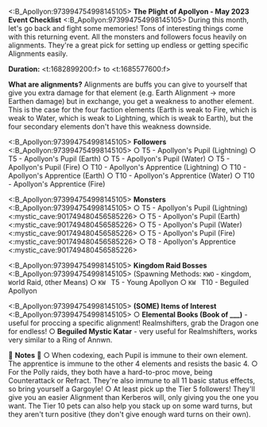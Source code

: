 <:B_Apollyon:973994754998145105>  **__The Plight of Apollyon - May 2023 Event Checklist__** <:B_Apollyon:973994754998145105>
During this month, let's go back and fight some memories! Tons of interesting things come with this returning event. All the monsters and followers focus heavily on alignments. They're a great pick for setting up endless or getting specific Alignments easily.

**Duration:** <t:1682899200:f> to <t:1685577600:f>

**__What are alignments?__**
Alignments are buffs you can give to yourself that give you extra damage for that element (e.g. Earth Alignment -> more Earthen damage) but in exchange, you get a weakness to another element. This is the case for the four faction elements (Earth is weak to Fire, which is weak to Water, which is weak to Lightning, which is weak to Earth), but the four secondary elements don't have this weakness downside.

<:B_Apollyon:973994754998145105> **__Followers__**  <:B_Apollyon:973994754998145105>
○ T5 - Apollyon's Pupil (Lightning)
○ T5 - Apollyon's Pupil (Earth)
○ T5 - Apollyon's Pupil (Water)
○ T5 - Apollyon's Pupil (Fire)
○ T10 - Apollyon's Apprentice (Lightning)
○ T10 - Apollyon's Apprentice (Earth)
○ T10 - Apollyon's Apprentice (Water)
○ T10 - Apollyon's Apprentice (Fire)

<:B_Apollyon:973994754998145105> **__Monsters__**  <:B_Apollyon:973994754998145105>
○ T5 - Apollyon's Pupil (Lightning)  <:mystic_cave:901749480456585226>
○ T5 - Apollyon's Pupil (Earth) <:mystic_cave:901749480456585226>
○ T5 - Apollyon's Pupil (Water) <:mystic_cave:901749480456585226>
○ T5 - Apollyon's Pupil (Fire) <:mystic_cave:901749480456585226>
○ T8 - Apollyon's Apprentice <:mystic_cave:901749480456585226>

<:B_Apollyon:973994754998145105> **__Kingdom Raid Bosses__**  <:B_Apollyon:973994754998145105> 
(Spawning Methods: `KWO` - `K`ingdom, `W`orld Raid, `O`ther Means)
○ `KW `  T5 - Young Apollyon
○ `KW `  T10 - Beguiled Apollyon 

<:B_Apollyon:973994754998145105> **__(SOME) Items of Interest__**  <:B_Apollyon:973994754998145105>
○ **Elemental Books (Book of \_\_\_)** - useful for proccing a specific alignment! Realmshifters, grab the Dragon one for endless!
○ **Beguiled Mystic Katar** - very useful for Realmshifters, works very similar to a Ring of Annwn.

📘 **__Notes__** 📘
○ When codexing, each Pupil is immune to their own element. The apprentice is immune to the other 4 elements and resists the basic 4.
○ For the Polly raids, they both have a hard-to-proc move, being Counterattack or Refract. They're also immune to all 11 basic status effects, so bring yourself a Gargoyle!
○ At least pick up the Tier 5 followers! They'll give you an easier Alignment than Kerberos will, only giving you the one you want. The Tier 10 pets can also help you stack up on some ward turns, but they aren't turn positive (they don't give enough ward turns on their own).
